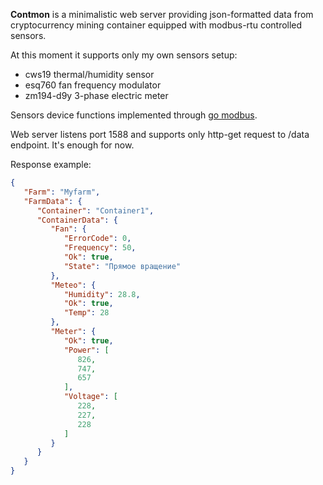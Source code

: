 **Contmon** is a minimalistic web server providing json-formatted data from cryptocurrency mining container equipped with modbus-rtu controlled sensors.

At this moment it supports only my own sensors setup:

* cws19 thermal/humidity sensor
* esq760 fan frequency modulator
* zm194-d9y 3-phase electric meter

Sensors device functions implemented through [go modbus](https://github.com/goburrow/modbus).

Web server listens port 1588 and supports only http-get request to /data endpoint. It's enough for now.

Response example:

```json
{
   "Farm": "Myfarm",
   "FarmData": {
      "Container": "Container1",
      "ContainerData": {
         "Fan": {
            "ErrorCode": 0,
            "Frequency": 50,
            "Ok": true,
            "State": "Прямое вращение"
         },
         "Meteo": {
            "Humidity": 28.8,
            "Ok": true,
            "Temp": 28
         },
         "Meter": {
            "Ok": true,
            "Power": [
               826,
               747,
               657
            ],
            "Voltage": [
               228,
               227,
               228
            ]
         }
      }
   }
}
```
